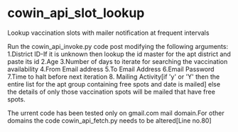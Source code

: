 # cowin_api_slot_lookup
Lookup vaccination slots with mailer notification at frequent intervals

Run the cowin_api_invoke.py code post modifying the following arguments:
 1.District ID-If it is unknown then lookup the id master for the apt district and paste its id 
 2.Age
 3.Number of days to iterate for searching the vaccination availability
 4.From Email address
 5.To Email Address
 6.Email Password
 7.Time to halt before next iteration
 8. Mailing Activity[if 'y' or 'Y' then the entire list for the apt group containing free spots and date is mailed] else the details of  only those vaccination spots will be mailed that have free spots.
 
The urrent code has been tested only on gmail.com mail domain.For other domains the code cowin_api_fetch.py needs to be altered[Line no.80]
